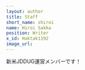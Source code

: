 ```yaml
---
layout: author
title: Staff
short_name: shiroi
name: Hiroi Sakka
position: Writer
x_id: Haktak1192
image_url: 
---
```


新米JDDUG運営メンバーです！ 
